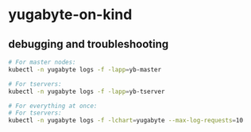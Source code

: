 # yugabyte-on-kind

## debugging and troubleshooting

```sh
# For master nodes:
kubectl -n yugabyte logs -f -lapp=yb-master

# For tservers:
kubectl -n yugabyte logs -f -lapp=yb-tserver

# For everything at once:
# For tservers:
kubectl -n yugabyte logs -f -lchart=yugabyte --max-log-requests=10
```
